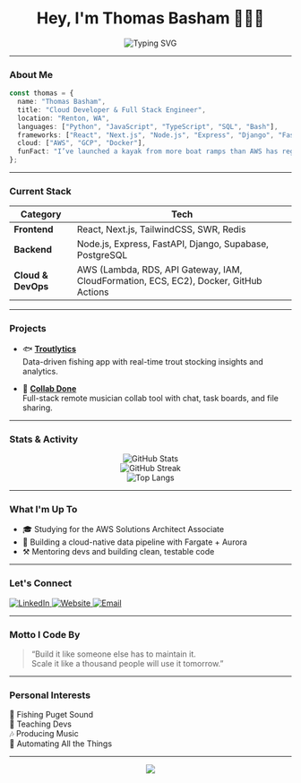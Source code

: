 <h1 align="center">Hey, I'm Thomas Basham 🧑‍💻🎣</h1>

<p align="center">
  <img src="https://readme-typing-svg.herokuapp.com?font=Fira+Code&size=24&pause=1000&color=F75C7E&center=true&vCenter=true&width=600&lines=Cloud+Developer+%7C+Full+Stack+Engineer;Python+%7C+JavaScript+%7C+TypeScript;React+%7C+Next.js+%7C+Express+%7C+AWS;I+build+clean%2C+scalable+cloud-native+apps" alt="Typing SVG" />
</p>

---

### About Me

```ts
const thomas = {
  name: "Thomas Basham",
  title: "Cloud Developer & Full Stack Engineer",
  location: "Renton, WA",
  languages: ["Python", "JavaScript", "TypeScript", "SQL", "Bash"],
  frameworks: ["React", "Next.js", "Node.js", "Express", "Django", "FastAPI"],
  cloud: ["AWS", "GCP", "Docker"],
  funFact: "I’ve launched a kayak from more boat ramps than AWS has regions.",
};
```

---

### Current Stack

| **Category**       | **Tech**                                                                    |
| ------------------ | --------------------------------------------------------------------------- |
| **Frontend**       | React, Next.js, TailwindCSS, SWR, Redis                                     |
| **Backend**        | Node.js, Express, FastAPI, Django, Supabase, PostgreSQL                     |
| **Cloud & DevOps** | AWS (Lambda, RDS, API Gateway, IAM, CloudFormation, ECS, EC2), Docker, GitHub Actions |

---

### Projects

- 🐟 **[Troutlytics](https://github.com/thomas-basham/washington-trout-stats)**  
  Data-driven fishing app with real-time trout stocking insights and analytics.

- 🎼 **[Collab Done](https://github.com/thomas-basham/collab-done)**  
  Full-stack remote musician collab tool with chat, task boards, and file sharing.

---

### Stats & Activity

<p align="center">
  <img src="https://github-readme-stats.vercel.app/api?username=thomas-basham&show_icons=true&theme=radical&hide_border=true" alt="GitHub Stats"/>
  <br />
  <img src="https://github-readme-streak-stats.herokuapp.com?user=thomas-basham&theme=radical&hide_border=true" alt="GitHub Streak"/>
  <br />
  <img src="https://github-readme-stats.vercel.app/api/top-langs/?username=thomas-basham&layout=compact&theme=radical&hide_border=true" alt="Top Langs"/>
</p>

---

### What I'm Up To

- 🎓 Studying for the AWS Solutions Architect Associate
- 🔬 Building a cloud-native data pipeline with Fargate + Aurora
- ⚒️ Mentoring devs and building clean, testable code

---

### Let's Connect

<p align="left">
  <a href="https://www.linkedin.com/in/thomas-basham" target="_blank">
    <img alt="LinkedIn" title="Connect with me" src="https://img.shields.io/badge/LinkedIn-blue?logo=linkedin&style=for-the-badge" />
  </a>
  <a href="https://thomasbasham.dev" target="_blank">
    <img alt="Website" title="Visit my site" src="https://img.shields.io/badge/Portfolio-black?logo=github&style=for-the-badge" />
  </a>
  <a href="mailto:bashamtg@gmail.com">
    <img alt="Email" title="Email me" src="https://img.shields.io/badge/Email-red?logo=gmail&style=for-the-badge" />
  </a>
</p>

---

### Motto I Code By

> “Build it like someone else has to maintain it.  
> Scale it like a thousand people will use it tomorrow.”

---

### Personal Interests

🎣 Fishing Puget Sound  
🧠 Teaching Devs  
🎶 Producing Music  
🧪 Automating All the Things

---

<p align="center">
  <img src="https://capsule-render.vercel.app/api?type=waving&color=F75C7E&height=100&section=footer" />
</p>
